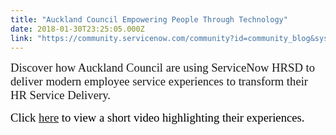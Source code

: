 ```yaml
---
title: "Auckland Council Empowering People Through Technology"
date: 2018-01-30T23:25:05.000Z
link: "https://community.servicenow.com/community?id=community_blog&sys_id=b6ad26a9dbd0dbc01dcaf3231f9619af"
---
```

<p><span style="font-family: verdana,geneva; font-size: 14pt;">Discover how Auckland Council are using ServiceNow HRSD to deliver modern employee service experiences to transform their HR Service Delivery.</span></p><p><span style="font-family: verdana,geneva; font-size: 14pt;"> </span></p><p><span style="font-family: verdana,geneva; color: black; font-size: 14pt;">Click <a title="ww.youtube.com/watch?v=tJ_DC5hpvV8&feature=youtu.be" href="https://www.youtube.com/watch?v=tJ_DC5hpvV8&amp;feature=youtu.be">here</a> to view a short video highlighting their experiences.</span></p>